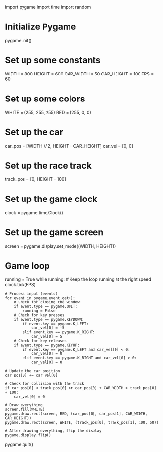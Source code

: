 import pygame
import time
import random

# Initialize Pygame
pygame.init()

# Set up some constants
WIDTH = 800
HEIGHT = 600
CAR_WIDTH = 50
CAR_HEIGHT = 100
FPS = 60

# Set up some colors
WHITE = (255, 255, 255)
RED = (255, 0, 0)

# Set up the car
car_pos = [WIDTH // 2, HEIGHT - CAR_HEIGHT]
car_vel = [0, 0]

# Set up the race track
track_pos = [0, HEIGHT - 100]

# Set up the game clock
clock = pygame.time.Clock()

# Set up the game screen
screen = pygame.display.set_mode((WIDTH, HEIGHT))

# Game loop
running = True
while running:
    # Keep the loop running at the right speed
    clock.tick(FPS)
    
    # Process input (events)
    for event in pygame.event.get():
        # Check for closing the window
        if event.type == pygame.QUIT:
            running = False
        # Check for key presses
        if event.type == pygame.KEYDOWN:
            if event.key == pygame.K_LEFT:
                car_vel[0] = -5
            elif event.key == pygame.K_RIGHT:
                car_vel[0] = 5
        # Check for key releases
        if event.type == pygame.KEYUP:
            if event.key == pygame.K_LEFT and car_vel[0] < 0:
                car_vel[0] = 0
            elif event.key == pygame.K_RIGHT and car_vel[0] > 0:
                car_vel[0] = 0

    # Update the car position
    car_pos[0] += car_vel[0]

    # Check for collision with the track
    if car_pos[0] < track_pos[0] or car_pos[0] + CAR_WIDTH > track_pos[0] + 100:
        car_vel[0] = 0

    # Draw everything
    screen.fill(WHITE)
    pygame.draw.rect(screen, RED, (car_pos[0], car_pos[1], CAR_WIDTH, CAR_HEIGHT))
    pygame.draw.rect(screen, WHITE, (track_pos[0], track_pos[1], 100, 50))

    # After drawing everything, flip the display
    pygame.display.flip()

pygame.quit()
